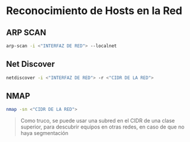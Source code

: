 # Reconocimiento de Hosts en la Red

## ARP SCAN

```bash
arp-scan -i <"INTERFAZ DE RED"> --localnet
```

## Net Discover

```bash
netdiscover -i <"INTERFAZ DE RED"> -r <"CIDR DE LA RED"> 
```

## NMAP

```bash
nmap -sn <"CIDR DE LA RED"> 
```

> Como truco, se puede usar una subred en el CIDR de una clase superior, para descubrir equipos en otras redes, en caso de que no haya segmentación
